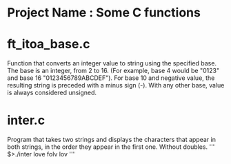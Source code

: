 # Project Name : Some C functions

# ft_itoa_base.c
Function that converts an integer value to string using the specified base.
The base is an integer, from 2 to 16.
(For example, base 4 would be "0123" and base 16 "0123456789ABCDEF").
For base 10 and negative value, the resulting string is preceded with a minus sign (-).
With any other base, value is always considered unsigned.

# inter.c
Program that takes two strings and displays the characters that appear in both strings, in the order they appear in the first
one. Without doubles.
'''
$>./inter love folv
lov
'''
